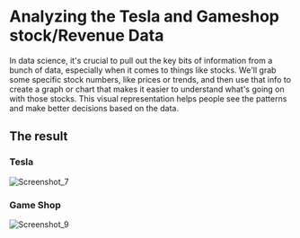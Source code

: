 # Analyzing the Tesla and Gameshop stock/Revenue Data
In data science, it's crucial to pull out the key bits of information from a bunch of data, especially when it comes to things like stocks. We'll grab some specific stock numbers, like prices or trends, and then use that info to create a graph or chart that makes it easier to understand what's going on with those stocks. This visual representation helps people see the patterns and make better decisions based on the data.


## The result 
### Tesla
![Screenshot_7](https://github.com/Sbinsuwaylih/Analyzing-stock-Revenue-Data/assets/117676731/d1c895a8-5a1f-4dd6-b0ad-aba32e515fec)
### Game Shop
![Screenshot_9](https://github.com/Sbinsuwaylih/Analyzing-stock-Revenue-Data/assets/117676731/a19fa51e-16c0-4e8a-aa03-f4488d487b48)
